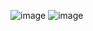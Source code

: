 ![image](https://github.com/user-attachments/assets/628eb57e-e444-485c-974e-8d820eb503c6)
![image](https://github.com/user-attachments/assets/6650a7fc-164a-49d5-bfdd-7e77c8ff5520)
